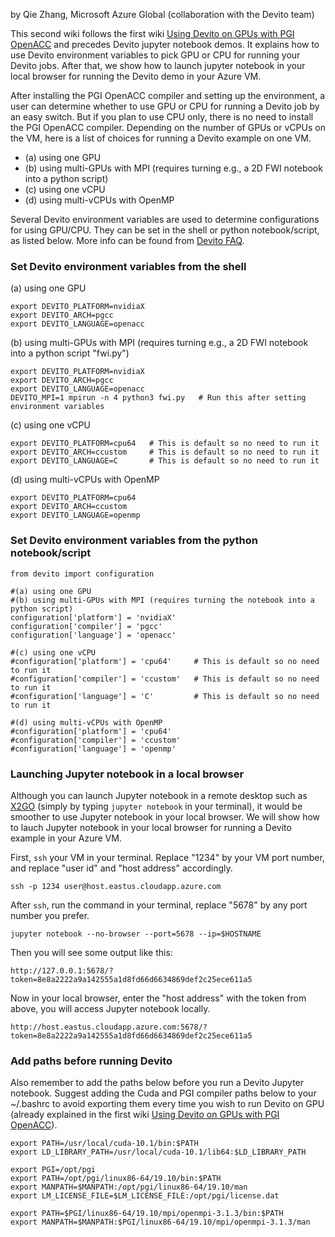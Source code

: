 by Qie Zhang, Microsoft Azure Global (collaboration with the Devito team)

This second wiki follows the first wiki [Using Devito on GPUs with PGI OpenACC](https://github.com/devitocodes/devito/wiki/Azure:-Using-Devito-on-GPUs-with-PGI-OpenACC) and precedes Devito jupyter notebook demos. It explains how to use Devito environment variables to pick GPU or CPU for running your Devito jobs. After that, we show how to launch jupyter notebook in your local browser for running the Devito demo in your Azure VM.

After installing the PGI OpenACC compiler and setting up the environment, a user can determine whether to use GPU or CPU for running a Devito job by an easy switch. But if you plan to use CPU only, there is no need to install the PGI OpenACC compiler. Depending on the number of GPUs or vCPUs on the VM, here is a list of choices for running a Devito example on one VM.

* (a) using one GPU
* (b) using multi-GPUs with MPI (requires turning e.g., a 2D FWI notebook into a python script)
* (c) using one vCPU
* (d) using multi-vCPUs with OpenMP

Several Devito environment variables are used to determine configurations for using GPU/CPU. They can be set in the shell or python notebook/script, as listed below. More info can be found from [Devito FAQ](https://github.com/devitocodes/devito/wiki/FAQ).

### Set Devito environment variables from the shell
(a) using one GPU
```
export DEVITO_PLATFORM=nvidiaX
export DEVITO_ARCH=pgcc
export DEVITO_LANGUAGE=openacc
```
(b) using multi-GPUs with MPI (requires turning e.g., a 2D FWI notebook into a python script "fwi.py")
```
export DEVITO_PLATFORM=nvidiaX
export DEVITO_ARCH=pgcc
export DEVITO_LANGUAGE=openacc
DEVITO_MPI=1 mpirun -n 4 python3 fwi.py   # Run this after setting environment variables
```
(c) using one vCPU
```
export DEVITO_PLATFORM=cpu64   # This is default so no need to run it
export DEVITO_ARCH=ccustom     # This is default so no need to run it
export DEVITO_LANGUAGE=C       # This is default so no need to run it
```
(d) using multi-vCPUs with OpenMP
```
export DEVITO_PLATFORM=cpu64
export DEVITO_ARCH=ccustom
export DEVITO_LANGUAGE=openmp
```
### Set Devito environment variables from the python notebook/script
```
from devito import configuration

#(a) using one GPU
#(b) using multi-GPUs with MPI (requires turning the notebook into a python script)
configuration['platform'] = 'nvidiaX'
configuration['compiler'] = 'pgcc'
configuration['language'] = 'openacc'

#(c) using one vCPU
#configuration['platform'] = 'cpu64'     # This is default so no need to run it
#configuration['compiler'] = 'ccustom'   # This is default so no need to run it
#configuration['language'] = 'C'         # This is default so no need to run it

#(d) using multi-vCPUs with OpenMP
#configuration['platform'] = 'cpu64'
#configuration['compiler'] = 'ccustom'
#configuration['language'] = 'openmp'
```


### Launching Jupyter notebook in a local browser

Although you can launch Jupyter notebook in a remote desktop such as [X2GO](https://wiki.x2go.org/doku.php) (simply by typing `jupyter notebook` in your terminal), it would be smoother to use Jupyter notebook in your local browser. We will show how to lauch Jupyter notebook in your local browser for running a Devito example in your Azure VM.

First, `ssh` your VM in your terminal. Replace "1234" by your VM port number, and replace "user id" and "host address" accordingly.
```
ssh -p 1234 user@host.eastus.cloudapp.azure.com
```
After `ssh`,  run the command in your terminal, replace "5678" by any port number you prefer.
```
jupyter notebook --no-browser --port=5678 --ip=$HOSTNAME
```
Then you will see some output like this:
```
http://127.0.0.1:5678/?token=8e8a2222a9a142555a1d8fd66d6634869def2c25ece611a5
```
Now in your local browser, enter the "host address" with the token from above, you will access Jupyter notebook locally.
```
http://host.eastus.cloudapp.azure.com:5678/?token=8e8a2222a9a142555a1d8fd66d6634869def2c25ece611a5
```

### Add paths before running Devito 
Also remember to add the paths below before you run a Devito Jupyter notebook. Suggest adding the Cuda and PGI compiler paths below to your ~/.bashrc to avoid exporting them every time you wish to run Devito on GPU (already explained in the first wiki [Using Devito on GPUs with PGI OpenACC](https://github.com/devitocodes/devito/wiki/Azure:-Using-Devito-on-GPUs-with-PGI-OpenACC)).
```
export PATH=/usr/local/cuda-10.1/bin:$PATH
export LD_LIBRARY_PATH=/usr/local/cuda-10.1/lib64:$LD_LIBRARY_PATH

export PGI=/opt/pgi
export PATH=/opt/pgi/linux86-64/19.10/bin:$PATH
export MANPATH=$MANPATH:/opt/pgi/linux86-64/19.10/man
export LM_LICENSE_FILE=$LM_LICENSE_FILE:/opt/pgi/license.dat

export PATH=$PGI/linux86-64/19.10/mpi/openmpi-3.1.3/bin:$PATH
export MANPATH=$MANPATH:$PGI/linux86-64/19.10/mpi/openmpi-3.1.3/man
```